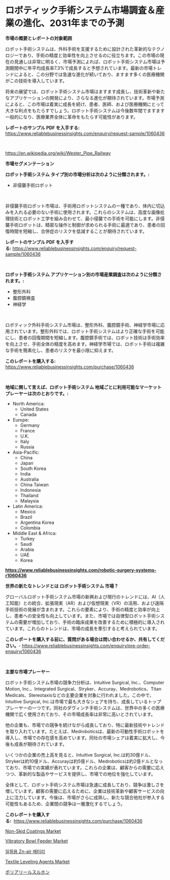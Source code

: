 <p><h1>ロボティック手術システム市場調査＆産業の進化、2031年までの予測</h1></p><p><strong>市場の概要とレポートの対象範囲</strong></p>
<p><p>ロボット手術システムは、外科手術を支援するために設計された革新的なテクノロジーであり、手術の精度と効率性を向上させるのに役立ちます。この市場の現在の見通しは非常に明るく、市場予測によれば、ロボット手術システム市場は予測期間中に年平均成長率7.3%で成長すると予想されています。最新の市場トレンドによると、この分野では急速な進化が続いており、ますます多くの医療機関がこの技術を導入しています。</p><p>将来の展望では、ロボット手術システム市場はますます成長し、技術革新や新たなアプリケーションの開発により、さらなる進化が期待されています。市場予測によると、この市場は着実に成長を続け、患者、医師、および医療機関にとって大きな利点をもたらすでしょう。ロボット手術システムは今後数年間でますます一般的になり、医療業界全体に革命をもたらす可能性があります。</p></p>
<p><strong>レポートのサンプル PDF を入手する:</strong> <a href="https://www.reliablebusinessinsights.com/enquiry/request-sample/1060436">https://www.reliablebusinessinsights.com/enquiry/request-sample/1060436</a></p>
<p>&nbsp;</p>
<p><a href="https://en.wikipedia.org/wiki/Wester_Pipe_Railway">https://en.wikipedia.org/wiki/Wester_Pipe_Railway</a></p>
<p><strong>市場セグメンテーション</strong></p>
<p><strong>ロボット手術システム タイプ別の市場分析は次のように分類されます。:</strong></p>
<p><ul><li>非侵襲手術ロボット</li></ul></p>
<p>&nbsp;</p>
<p><p>非侵襲手術ロボット市場は、手術用ロボットシステムの一種であり、体内に切込みを入れる必要のない手術に使用されます。これらのシステムは、高度な画像処理技術とロボット工学を組み合わせて、最小侵襲での手術を可能にします。非侵襲手術ロボットは、精密な操作と制御が求められる手術に最適であり、患者の回復時間を短縮し、合併症のリスクを低減することが期待されています。</p></p>
<p><strong>レポートのサンプル PDF を入手する:</strong>&nbsp;<a href="https://www.reliablebusinessinsights.com/enquiry/request-sample/1060436">https://www.reliablebusinessinsights.com/enquiry/request-sample/1060436</a></p>
<p>&nbsp;</p>
<p><strong> ロボット手術システム アプリケーション別の市場産業調査は次のように分類されます。:</strong></p>
<p><ul><li>整形外科</li><li>腹腔鏡検査</li><li>神経学</li></ul></p>
<p>&nbsp;</p>
<p><p>ロボティック外科手術システム市場は、整形外科、腹腔鏡手術、神経学市場に応用されています。整形外科では、ロボット手術システムはより正確な手術を可能にし、患者の回復期間を短縮します。腹腔鏡手術では、ロボット技術は手術効率を向上させ、手術全体の精度を高めます。神経学市場では、ロボット手術は複雑な手術を簡素化し、患者のリスクを最小限に抑えます。</p></p>
<p><strong>このレポートを購入する:</strong>&nbsp; <a href="https://www.reliablebusinessinsights.com/purchase/1060436">https://www.reliablebusinessinsights.com/purchase/1060436</a></p>
<p>&nbsp;</p>
<p><strong>地域に関して言えば、ロボット手術システム 地域ごとに利用可能なマーケットプレーヤーは次のとおりです。:</strong></p>
<p><ul>
    <li>
        North America:
        <ul>
            <li>United States</li>
            <li>Canada</li>
        </ul>
    </li>
    <li>
        Europe:
        <ul>
            <li>Germany</li>
            <li>France</li>
            <li>U.K.</li>
            <li>Italy</li>
            <li>Russia</li>
        </ul>
    </li>
    <li>
        Asia-Pacific:
        <ul>
            <li>China</li>
            <li>Japan</li>
            <li>South Korea</li>
            <li>India</li>
            <li>Australia</li>
            <li>China Taiwan</li>
            <li>Indonesia</li>
            <li>Thailand</li>
            <li>Malaysia</li>
        </ul>
    </li>
    <li>
        Latin America:
        <ul>
            <li>Mexico</li>
            <li>Brazil</li>
            <li>Argentina Korea</li>
            <li>Colombia</li>
        </ul>
    </li>
    <li>
        Middle East & Africa:
        <ul>
            <li>Turkey</li>
            <li>Saudi</li>
            <li>Arabia</li>
            <li>UAE</li>
            <li>Korea</li>
        </ul>
    </li>
    </ul></p>
<p><strong><a href="https://www.reliablebusinessinsights.com/robotic-surgery-systems-r1060436">https://www.reliablebusinessinsights.com/robotic-surgery-systems-r1060436</a></strong>&nbsp;</p>
<p><strong>世界の新たなトレンドとは ロボット手術システム 市場？</strong></p>
<p><p>グローバルロボット手術システム市場の新興および現行のトレンドには、AI（人工知能）との統合、拡張現実（AR）および仮想現実（VR）の活用、および遠隔手術技術の発展が含まれます。これらの要素により、手術の精度と効率が向上し、患者への安全性も向上しています。また、市場では自律型ロボット手術システムの需要が増加しており、手術の臨床成果を改善するために積極的に導入されています。これらのトレンドは、市場の成長を牽引すると考えられています。</p></p>
<p><strong>このレポートを購入する前に、質問がある場合は問い合わせるか、共有してください。</strong>- <a href="https://www.reliablebusinessinsights.com/enquiry/pre-order-enquiry/1060436">https://www.reliablebusinessinsights.com/enquiry/pre-order-enquiry/1060436</a></p>
<p>&nbsp;</p>
<p><strong>主要な市場プレーヤー</strong></p>
<p><p>ロボット手術システム市場の競争力分析は、Intuitive Surgical, Inc.、Computer Motion, Inc.、Integrated Surgical、Stryker、Accuray、Medrobotics、Titan Medicals、Stereotaxisなどの主要企業を対象に行われました。この中で、Intuitive Surgical, Inc.は市場で最も大きなシェアを持ち、成長しているトッププレーヤーの一つです。同社のダヴィンチ手術システムは、世界中の多くの医療機関で広く使用されており、その市場成長率は非常に高いとされています。</p><p>他の企業も、市場での競争を続けながら成長しており、特に最新技術やトレンドを取り入れています。たとえば、Medroboticsは、最新の可動性手術ロボットを導入し、市場での存在感を高めています。同社の市場シェアは着実に拡大し、今後も成長が期待されています。</p><p>いくつかの企業の売上高を見ると、Intuitive Surgical, Inc.は約30億ドル、Strykerは約10億ドル、Accurayは約5億ドル、Medroboticsは約2億ドルとなっており、市場での実績が表れています。これらの企業は、顧客からの需要に応えつつ、革新的な製品やサービスを提供し、市場での地位を強化しています。</p><p>全体として、ロボット手術システム市場は急速に成長しており、競争は激しさを増しています。顧客の需要に応えるために、企業は技術革新や顧客サービスの向上に注力しています。今後は、市場がさらに成熟し、新たな競合他社が参入する可能性もあるため、企業間の競争は一層激化するでしょう。</p></p>
<p><strong>このレポートを購入する:</strong>&nbsp;&nbsp;<a href="https://www.reliablebusinessinsights.com/purchase/1060436">https://www.reliablebusinessinsights.com/purchase/1060436</a></p>
<p><p><a href="https://github.com/jnzzvtbl92/Market-Research-Report-List-1/blob/main/non-skid-coatings-market.md">Non-Skid Coatings Market</a></p><p><a href="https://issuu.com/reportprime-2/docs/vibratory-bowl-feeder-market-size-2030.pptx">Vibratory Bowl Feeder Market</a></p><p><a href="https://github.com/solomonbode85/Market-Research-Report-List-1/blob/main/3801733144251.md">일회용 Zn-air 배터리</a></p><p><a href="https://github.com/Seman3302/Market-Research-Report-List-1/blob/main/textile-leveling-agents-market.md">Textile Leveling Agents Market</a></p><p><a href="https://github.com/roulaayoub-saad/Market-Research-Report-List-1/blob/main/6327519138204.md">ポリアリールスルホン</a></p></p>